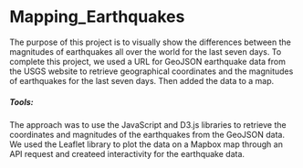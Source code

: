 # Mapping_Earthquakes


The purpose of this project is to visually show the differences between the magnitudes of earthquakes all over the world for the last seven days. To complete this project, we used a URL for GeoJSON earthquake data from the USGS website to retrieve geographical coordinates and the magnitudes of earthquakes for the last seven days. Then added the data to a map. 

##### Tools:
The approach was to use the JavaScript and D3.js libraries to retrieve the coordinates and magnitudes of the earthquakes from the GeoJSON data. We used the Leaflet library to plot the data on a Mapbox map through an API request and createed interactivity for the earthquake data.
